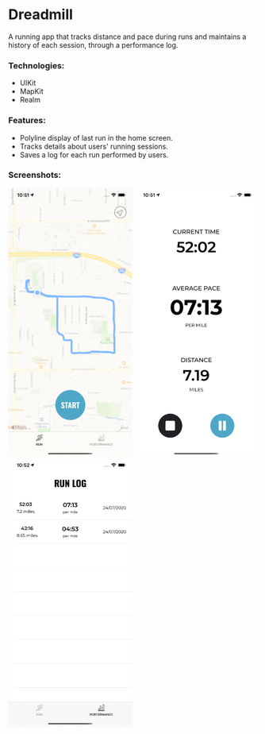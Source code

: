 # Dreadmill

A running app that tracks distance and pace during runs and maintains a history of each session, through a performance log.

### Technologies:

* UIKit
* MapKit
* Realm

### Features:

* Polyline display of last run in the home screen.
* Tracks details about users' running sessions.
* Saves a log for each run performed by users.

### Screenshots:

<img src="lastRun.png" width="250"> <img src="currentRun.png" width="250"> <img src="runLog.png" width="250">
